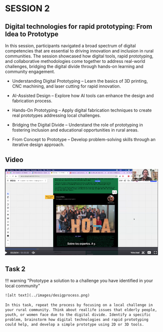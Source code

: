 # SESSION 2

## Digital technologies for rapid prototyping: From Idea to Prototype

In this session, participants navigated a broad spectrum of digital competencies that are essential to driving innovation and inclusion in rural communities. The session showcased how digital tools, rapid prototyping, and collaborative methodologies come together to address real-world challenges, bridging the digital divide through hands-on learning and community engagement.

- Understanding Digital Prototyping – Learn the basics of 3D printing, CNC machining, and laser cutting for rapid innovation.

- AI-Assisted Design – Explore how AI tools can enhance the design and fabrication process.

- Hands-On Prototyping – Apply digital fabrication techniques to create real prototypes addressing local challenges.

- Bridging the Digital Divide – Understand the role of prototyping in fostering inclusion and educational opportunities in rural areas.

- From Concept to Prototype – Develop problem-solving skills through an iterative design approach.

## Video

[![Session 2 - 04/03/2025](../../images/video02.png)](https://iaac.zoom.us/rec/share/rWXhFsakFmU9W6Iy5Ft2uGT75DO5gSviriTopTyOUc2YJolABMVJ_9-4ZiyWiGRJ.YG6Dymbh3B6uURS9?startTime=1741090143000)




## Task 2 

!!! warning "Prototype a solution to a challenge you have identified in your local community"

    ![alt text](../images/desigprocess.png)
    
    In this task, repeat the process by focusing on a local challenge in your rural community. Think about reallife issues that elderly people, youth, or women face due to the digital divide. Identify a specific problem, brainstorm how digital technologies and rapid prototyping could help, and develop a simple prototype using 2D or 3D tools.
    

